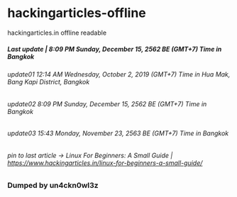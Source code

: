 # hackingarticles-offline
hackingarticles.in offline readable
##### Last update | 8:09 PM Sunday, December 15, 2562 BE (GMT+7) Time in Bangkok

###### update01 12:14 AM Wednesday, October 2, 2019 (GMT+7) Time in Hua Mak, Bang Kapi District, Bangkok

###### update02 8:09 PM Sunday, December 15, 2562 BE (GMT+7) Time in Bangkok

###### update03 15:43 Monday, November 23, 2563 BE (GMT+7) Time in Bangkok

###### pin to last article -> Linux For Beginners: A Small Guide | https://www.hackingarticles.in/linux-for-beginners-a-small-guide/

### Dumped by un4ckn0wl3z

